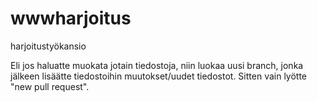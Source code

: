 # wwwharjoitus
harjoitustyökansio

Eli jos haluatte muokata jotain tiedostoja, niin luokaa uusi branch, jonka jälkeen lisäätte tiedostoihin muutokset/uudet tiedostot. Sitten vain lyötte "new pull request".

